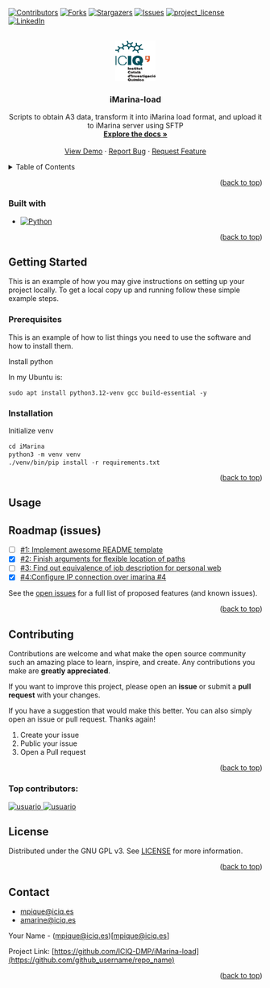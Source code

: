 <a id="readme-top"></a>


<!-- PROJECT SHIELDS -->
<!--
*** I'm using markdown "reference style" links for readability.
*** Reference links are enclosed in brackets [ ] instead of parentheses ( ).
*** See the bottom of this document for the declaration of the reference variables
*** for contributors-url, forks-url, etc. This is an optional, concise syntax you may use.
*** https://www.markdownguide.org/basic-syntax/#reference-style-links
-->
[![Contributors][contributors-shield]][contributors-url]
[![Forks][forks-shield]][forks-url]
[![Stargazers][stars-shield]][stars-url]
[![Issues][issues-shield]][issues-url]
[![project_license][license-shield]][license-url]
[![LinkedIn][linkedin-shield]][linkedin-url]






[forks-url]: https://img.shields.io/badge/Forks-blue?style=for-the-badge&logo=github&logoColor=white

[forks-url]: https://github.com/ICIQ-DMP/iMarina-load/network/members

[stars-url]: https://github.com/ICIQ-DMP/iMarina-load/stargazers
[stars-shield]: https://img.shields.io/badge/Stars-yellow?style=for-the-badge&logo=github&logoColor=white


[issues-url]: https://github.com/ICIQ-DMP/iMarina-load/issues
[issues-url]: https://img.shields.io/badge/Issues-red?style=for-the-badge&logo=github&logoColor=white

[license-shield]: https://img.shields.io/badge/License-MIT-green?style=for-the-badge&logo=github
[license-url]: https://github.com/ICIQ-DMP/iMarina-load/blob/master/LICENSE



[issues-url]: https://github.com/othneildrew/Best-README-Template/issues




<!-- PROJECT LOGO -->
<br />
<div align="center">
  <a href="[https://github.com/github_username/repo_name](https://github.com/ICIQ-DMP/iMarina-load)">
    <img src="images/logo_iciq.png" alt="Logo" width="80" height="80">
  </a>

<h3 align="center">iMarina-load</h3>

  <p align="center">
    Scripts to obtain A3 data, transform it into iMarina load format, and upload it to iMarina server using SFTP
    <br />
    <a href="https://iciq-dmp.github.io/"><strong>Explore the docs »</strong></a>
    <br />
    <br />
    <a href="https://github.com/ICIQ-DMP/iMarina-load">View Demo</a>
    &middot;
    <a href="https://github.com/ICIQ-DMP/iMarina-load/issues/new?labels=bug&template=bug-report---.md">Report Bug</a>
    &middot;
    <a href="https://github.com/ICIQ-DMP/iMarina-load/issues/new?labels=enhancement&template=feature-request---.md">Request Feature</a>
  </p>
</div>

 





<!-- TABLE OF CONTENTS -->
<details>

  <summary>Table of Contents</summary>
<ol>
<li>
    <a href="#about-the-project">About The Project</a>
<ul>
    <li><a href="#built-with">Built With</a></li>
    
</ul> 

  
</li>
 <li>
<a href="#getting-started">Getting Started</a>

<ul>
     <li><a href="#prerequisites">Prerequisites</a></li>
     <li><a href="#installation">Installation</a></li>
     
  
</ul>

 </li>

 <li><a href="#usage">Usage</a></li>
 <li><a href="#roadmap">Roadmap</a></li>
 <li><a href="#contributing">Contributing</a></li>
 <li><a href="#license">License</a></li>
 <li><a href="#contact">Contact</a></li>
  
</ol>
  
</details>






  





<!-- ABOUT THE PROJECT -->

 

<p align="right">(<a href="#readme-top">back to top</a>)</p>


### Built with

* [![Python][Python]][Python-url]


<p align="right">(<a href="#readme-top">back to top</a>)</p>



<!-- GETTING STARTED -->
## Getting Started

This is an example of how you may give instructions on setting up your project locally.
To get a local copy up and running follow these simple example steps.

### Prerequisites

This is an example of how to list things you need to use the software and how to install them.

Install python

In my Ubuntu is:

```shell
sudo apt install python3.12-venv gcc build-essential -y
```

### Installation

Initialize venv

```shell
cd iMarina
python3 -m venv venv
./venv/bin/pip install -r requirements.txt 
```

<p align="right">(<a href="#readme-top">back to top</a>)</p>



## Usage





<!-- ROADMAP for issues -->
## Roadmap (issues)

- [ ] [#1: Implement awesome README template](https://github.com/ICIQ-DMP/iMarina-load/issues/1) 
- [x] [#2: Finish arguments for flexible location of paths](https://github.com/ICIQ-DMP/iMarina-load/issues/2)
- [ ] [#3: Find out equivalence of job description for personal web](https://github.com/ICIQ-DMP/iMarina-load/issues/3)
- [x] [#4:Configure IP connection over imarina #4 ](https://github.com/ICIQ-DMP/iMarina-load/issues/4)

See the [open issues](https://github.com/ICIQ-DMP/iMarina-load) for a full list of proposed features (and known issues).

<p align="right">(<a href="#readme-top">back to top</a>)</p>



<!-- CONTRIBUTING -->
## Contributing

Contributions are welcome and what make the open source community such an amazing place to learn, inspire, and create. Any contributions you make are **greatly appreciated**.

If you want to improve this project, please open an **issue** or submit a **pull request** with your changes.

If you have a suggestion that would make this better.
You can also simply open an issue or pull request.
Thanks again!

1. Create your issue
2. Public your issue
3. Open a Pull request

<p align="right">(<a href="#readme-top">back to top</a>)</p>

### Top contributors:

<a href="https://github.com/AleixMT">
   <img src="https://avatars.githubusercontent.com/AleixMT" width="80px" alt="usuario"/>
</a>

<a href="https://github.com/MARIO31XD">
   <img src="https://avatars.githubusercontent.com/MARIO31XD" width="80px" alt="usuario"/>
</a>



<!-- LICENSE -->
## License

Distributed under the GNU GPL v3. See [LICENSE](https://github.com/ICIQ-DMP/iMarina-load/blob/master/LICENSE) for more information.

<p align="right">(<a href="#readme-top">back to top</a>)</p>



<!-- CONTACT -->
## Contact

- mpique@iciq.es
- amarine@iciq.es


Your Name - (mpique@iciq.es)[mpique@iciq.es]

Project Link: [https://github.com/ICIQ-DMP/iMarina-load](https://github.com/github_username/repo_name)

<p align="right">(<a href="#readme-top">back to top</a>)</p>



<!-- MARKDOWN LINKS & IMAGES -->
<!-- https://www.markdownguide.org/basic-syntax/#reference-style-links -->
[contributors-shield]: https://img.shields.io/github/contributors/ICIQ-DMP/iMarina-load.svg?style=for-the-badge
[contributors-url]: https://github.com/ICIQ-DMP/iMarina-load/graphs/contributors
[forks-shield]: https://img.shields.io/github/forks/github_username/repo_name.svg?style=for-the-badge
[forks-url]: https://github.com/github_username/repo_name/network/members
[stars-shield]: https://img.shields.io/github/stars/github_username/repo_name.svg?style=for-the-badge
[stars-url]: https://github.com/github_username/repo_name/stargazers
[issues-shield]: https://img.shields.io/github/issues/github_username/repo_name.svg?style=for-the-badge
[issues-url]: https://github.com/github_username/repo_name/issues
[license-shield]: https://img.shields.io/github/license/github_username/repo_name.svg?style=for-the-badge
[license-url]: https://github.com/github_username/repo_name/blob/master/LICENSE.txt
[linkedin-shield]: https://img.shields.io/badge/LinkedIn-blue?style=for-the-badge&logo=linkedin&logoColor=white
[linkedin-url]: https://es.linkedin.com/company/iciq



[product-screenshot]: images/screenshot.png

[Python]: https://img.shields.io/badge/python-3670A0?style=for-the-badge&logo=python&logoColor=ffdd54
[Python-url]: https://www.python.org/
